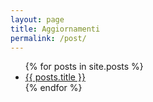 ```yaml
---
layout: page
title: Aggiornamenti
permalink: /post/
---
```

<ul>
{% for posts in site.posts %}
  	<li><a href="{{ posts.baseurl }}{{ posts.url }}">{{ posts.title }}</a></li>
{% endfor %}
</ul>
